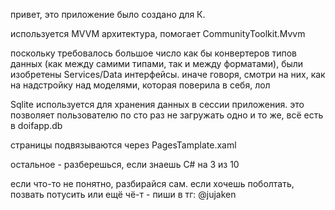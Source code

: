 
привет, это приложение было создано для К.

используется MVVM архитектура, помогает CommunityToolkit.Mvvm

поскольку требовалось большое число как бы конвертеров типов данных (как между самими типами, так и между форматами), были изобретены Services/Data интерфейсы. иначе говоря, смотри на них, как на надстройку над моделями, которая поверила в себя, лол

Sqlite используется для хранения данных в сессии приложения. это позволяет пользователю по сто раз не загружать одно и то же, всё есть в doifapp.db

страницы подвязываются через PagesTamplate.xaml

остальное - разберешься, если знаешь C# на 3 из 10

если что-то не понятно, разбирайся сам. если хочешь поболтать, позвать потусить или ещё чё-т - пиши в тг: @jujaken 